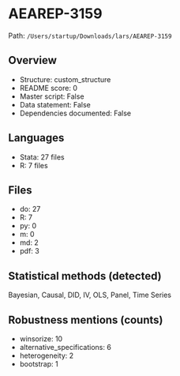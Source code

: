 # AEAREP-3159

Path: `/Users/startup/Downloads/lars/AEAREP-3159`

## Overview
- Structure: custom_structure
- README score: 0
- Master script: False
- Data statement: False
- Dependencies documented: False

## Languages
- Stata: 27 files
- R: 7 files

## Files
- do: 27
- R: 7
- py: 0
- m: 0
- md: 2
- pdf: 3

## Statistical methods (detected)
Bayesian, Causal, DID, IV, OLS, Panel, Time Series

## Robustness mentions (counts)
- winsorize: 10
- alternative_specifications: 6
- heterogeneity: 2
- bootstrap: 1